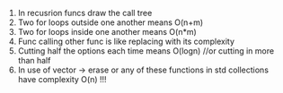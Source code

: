 1. In recusrion funcs draw the call tree
2. Two for loops outside one another means O(n+m)
3. Two for loops inside one another means O(n*m)
4. Func calling other func is like replacing with its complexity
5. Cutting half the options each time means O(logn) //or cutting in more than half
6. In use of vector -> erase or any of these functions in std collections have complexity O(n) !!!
